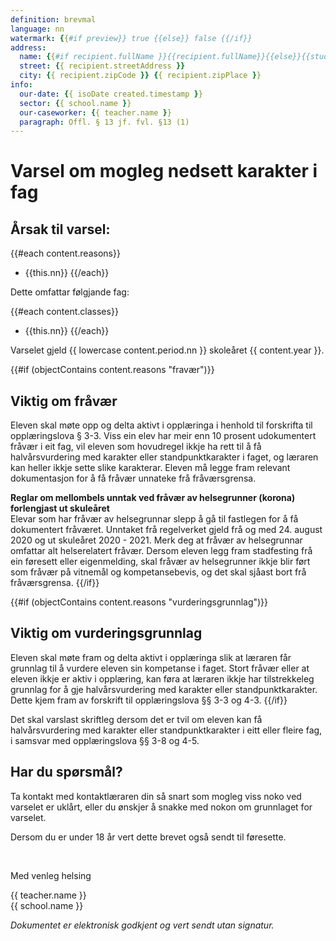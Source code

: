 ```yaml
---
definition: brevmal
language: nn
watermark: {{#if preview}} true {{else}} false {{/if}}
address:
  name: {{#if recipient.fullName }}{{recipient.fullName}}{{else}}{{student.name}}{{/if}}
  street: {{ recipient.streetAddress }}
  city: {{ recipient.zipCode }} {{ recipient.zipPlace }}
info:
  our-date: {{ isoDate created.timestamp }}
  sector: {{ school.name }}
  our-caseworker: {{ teacher.name }}
  paragraph: Offl. § 13 jf. fvl. §13 (1)
---
```


# Varsel om mogleg nedsett karakter i fag

## Årsak til varsel:

{{#each content.reasons}}
- {{this.nn}}
{{/each}}

Dette omfattar følgjande fag:

{{#each content.classes}}
 - {{this.nn}}
{{/each}}

Varselet gjeld {{ lowercase content.period.nn }} skoleåret {{ content.year }}.

{{#if (objectContains content.reasons "fravær")}}
## Viktig om fråvær

Eleven skal møte opp og delta aktivt i opplæringa i henhold til forskrifta til opplæringslova § 3-3. 
Viss ein elev har meir enn 10 prosent udokumentert fråvær i eit fag, vil eleven som hovudregel ikkje ha rett til å få halvårsvurdering med karakter eller standpunktkarakter i faget, og læraren kan heller ikkje sette slike karakterar. Eleven må legge fram relevant dokumentasjon for å få fråvær unnateke frå fråværsgrensa.

**Reglar om mellombels unntak ved fråvær av helsegrunner (korona) forlengjast ut skuleåret**
<br/>
Elevar som har fråvær av helsegrunnar slepp å gå til fastlegen for å få dokumentert fråværet. Unntaket frå regelverket gjeld frå og med 24. august 2020 og ut skuleåret 2020 - 2021. Merk deg at fråvær av helsegrunnar omfattar alt helserelatert fråvær. Dersom eleven legg fram stadfesting frå ein føresett eller eigenmelding, skal fråvær av helsegrunner ikkje blir ført som fråvær på vitnemål og kompetansebevis, og det skal sjåast bort frå fråværsgrensa.
{{/if}}

{{#if (objectContains content.reasons "vurderingsgrunnlag")}}
## Viktig om vurderingsgrunnlag

Eleven skal møte fram og delta aktivt i opplæringa slik at læraren får grunnlag til å vurdere eleven sin kompetanse i faget. Stort fråvær eller at eleven ikkje er aktiv i opplæring, kan føra at læraren ikkje har tilstrekkeleg grunnlag for å gje halvårsvurdering med karakter eller standpunktkarakter. Dette kjem fram av forskrift til opplæringslova §§ 3-3 og 4-3. 
{{/if}}

Det skal varslast skriftleg dersom det er tvil om eleven kan få halvårsvurdering med karakter eller standpunktkarakter i eitt eller fleire fag, i samsvar med opplæringslova §§ 3-8 og 4-5.

## Har du spørsmål?

Ta kontakt med kontaktlæraren din så snart som mogleg viss noko ved varselet er uklårt, eller du ønskjer å snakke med nokon om grunnlaget for varselet.

Dersom du er under 18 år vert dette brevet også sendt til føresette.

<br/>

Med venleg helsing

{{ teacher.name }}<br />
{{ school.name }}<br />

*Dokumentet er elektronisk godkjent og vert sendt utan signatur.*
